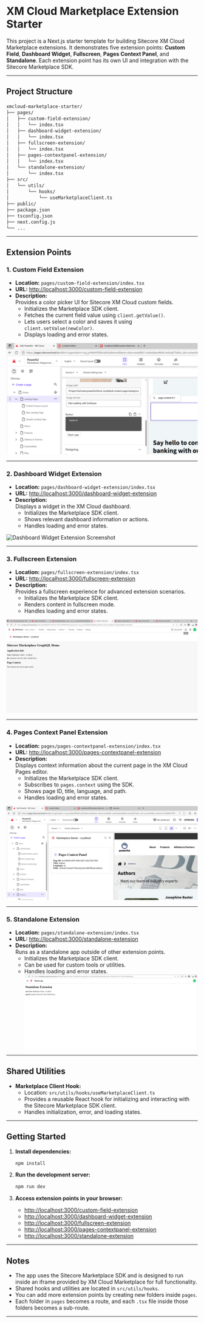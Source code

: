 # XM Cloud Marketplace Extension Starter

This project is a Next.js starter template for building Sitecore XM Cloud Marketplace extensions. It demonstrates five extension points: **Custom Field**, **Dashboard Widget**, **Fullscreen**, **Pages Context Panel**, and **Standalone**. Each extension point has its own UI and integration with the Sitecore Marketplace SDK.

---

## Project Structure

```
xmcloud-marketplace-starter/
├── pages/
│   ├── custom-field-extension/
│   │   └── index.tsx
│   ├── dashboard-widget-extension/
│   │   └── index.tsx
│   ├── fullscreen-extension/
│   │   └── index.tsx
│   ├── pages-contextpanel-extension/
│   │   └── index.tsx
│   └── standalone-extension/
│       └── index.tsx
├── src/
│   └── utils/
│       └── hooks/
│           └── useMarketplaceClient.ts
├── public/
├── package.json
├── tsconfig.json
├── next.config.js
└── ...
```

---

## Extension Points

### 1. Custom Field Extension

- **Location:** `pages/custom-field-extension/index.tsx`
- **URL:** [http://localhost:3000/custom-field-extension](http://localhost:3000/custom-field-extension)
- **Description:**  
  Provides a color picker UI for Sitecore XM Cloud custom fields.
  - Initializes the Marketplace SDK client.
  - Fetches the current field value using `client.getValue()`.
  - Lets users select a color and saves it using `client.setValue(newColor)`.
  - Displays loading and error states.


![Custom Field Extension Screenshot](./public/screenshots/custom-field.png)

---

### 2. Dashboard Widget Extension

- **Location:** `pages/dashboard-widget-extension/index.tsx`
- **URL:** [http://localhost:3000/dashboard-widget-extension](http://localhost:3000/dashboard-widget-extension)
- **Description:**  
  Displays a widget in the XM Cloud dashboard.
  - Initializes the Marketplace SDK client.
  - Shows relevant dashboard information or actions.
  - Handles loading and error states.

![Dashboard Widget Extension Screenshot](./public/screenshots/)

---

### 3. Fullscreen Extension

- **Location:** `pages/fullscreen-extension/index.tsx`
- **URL:** [http://localhost:3000/fullscreen-extension](http://localhost:3000/fullscreen-extension)
- **Description:**  
  Provides a fullscreen experience for advanced extension scenarios.
  - Initializes the Marketplace SDK client.
  - Renders content in fullscreen mode.
  - Handles loading and error states.

![Fullscreen Extension Screenshot](./public/screenshots/fullscreen.png)

---

### 4. Pages Context Panel Extension

- **Location:** `pages/pages-contextpanel-extension/index.tsx`
- **URL:** [http://localhost:3000/pages-contextpanel-extension](http://localhost:3000/pages-contextpanel-extension)
- **Description:**  
  Displays context information about the current page in the XM Cloud Pages editor.
  - Initializes the Marketplace SDK client.
  - Subscribes to `pages.context` using the SDK.
  - Shows page ID, title, language, and path.
  - Handles loading and error states.

![Pages Context Panel Extension Screenshot](./public/screenshots/pages-context-panel.png)

---

### 5. Standalone Extension

- **Location:** `pages/standalone-extension/index.tsx`
- **URL:** [http://localhost:3000/standalone-extension](http://localhost:3000/standalone-extension)
- **Description:**  
  Runs as a standalone app outside of other extension points.
  - Initializes the Marketplace SDK client.
  - Can be used for custom tools or utilities.
  - Handles loading and error states.
![Custom Field Extension Screenshot](./public/screenshots/standalone.png)

---

## Shared Utilities

- **Marketplace Client Hook:**  
  - Location: `src/utils/hooks/useMarketplaceClient.ts`
  - Provides a reusable React hook for initializing and interacting with the Sitecore Marketplace SDK client.
  - Handles initialization, error, and loading states.

---

## Getting Started

1. **Install dependencies:**
   ```sh
   npm install
   ```

2. **Run the development server:**
   ```sh
   npm run dev
   ```

3. **Access extension points in your browser:**
   - [http://localhost:3000/custom-field-extension](http://localhost:3000/custom-field-extension)
   - [http://localhost:3000/dashboard-widget-extension](http://localhost:3000/dashboard-widget-extension)
   - [http://localhost:3000/fullscreen-extension](http://localhost:3000/fullscreen-extension)
   - [http://localhost:3000/pages-contextpanel-extension](http://localhost:3000/pages-contextpanel-extension)
   - [http://localhost:3000/standalone-extension](http://localhost:3000/standalone-extension)

---

## Notes

- The app uses the Sitecore Marketplace SDK and is designed to run inside an iframe provided by XM Cloud Marketplace for full functionality.
- Shared hooks and utilities are located in `src/utils/hooks`.
- You can add more extension points by creating new folders inside `pages`.
- Each folder in `pages` becomes a route, and each `.tsx` file inside those folders becomes a sub-route.

---